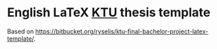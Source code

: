 # English LaTeX [KTU](https://en.ktu.edu/) thesis template

Based on https://bitbucket.org/ryselis/ktu-final-bachelor-project-latex-template/.
